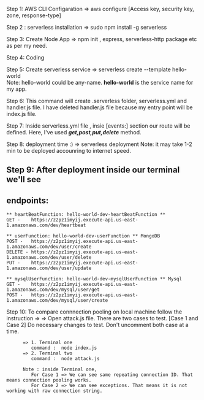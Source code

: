 Step 1: AWS CLI Configaration
        => aws configure 
           [Access key, security key, zone, response-type]

Step 2 : serverless installation
        => sudo npm install -g serverless

Step 3: Create Node App
        => npm init , express, serverless-http package etc as per my need.

Step 4: Coding

Step 5: Create serverless service
        => serverless create --template hello-world  
        Note: hello-world could be any-name. **hello-world** is the service name for my app.

Step 6: This command will create .serverless folder, serverless.yml and handler.js file. 
        I have deleted handler.js file because my entry point will be index.js file.

Step 7: Inside serverless.yml file , insie [events:] section our route will be defined.
        Here, I've used ***get,post,put,delete*** method.

Step 8: deployment time :)
        => serverless deployment
        Note: it may take 1-2 min to be deployed accounring to internet speed.    

Step 9: After deployment inside our terminal we'll see
  -------------
  endpoints:
  -------------
    ** heartBeatFunction: hello-world-dev-heartBeatFunction **
    GET -    https://z2pz1imyij.execute-api.us-east-1.amazonaws.com/dev/heartbeat 
    
    ** userFunction: hello-world-dev-userFunction ** MongoDB
    POST -   https://z2pz1imyij.execute-api.us-east-1.amazonaws.com/dev/user/create  
    DELETE - https://z2pz1imyij.execute-api.us-east-1.amazonaws.com/dev/user/delete  
    PUT -    https://z2pz1imyij.execute-api.us-east-1.amazonaws.com/dev/user/update  
    
    ** mysqlUserFunction: hello-world-dev-mysqlUserFunction ** Mysql
    GET -    https://z2pz1imyij.execute-api.us-east-1.amazonaws.com/dev/mysql/user/get  
    POST -   https://z2pz1imyij.execute-api.us-east-1.amazonaws.com/dev/mysql/user/create 




Step 10:  To compare connnection pooling on local machine follow the instruction =>
          => Open attack.js file. There are two cases to test. [Case 1 and Case 2] 
             Do necessary changes to test. Don't uncomment both case at a time. 
          
          => 1. Terminal one 
             command :  node index.js 
          => 2. Terminal two
             command :  node attack.js
          
          Note : inside Terminal one,
             For Case 1 => We can see same repeating connection ID. That means connection pooling works.
             For Case 2 => We can see exceptions. That means it is not working with raw connection string.
                
